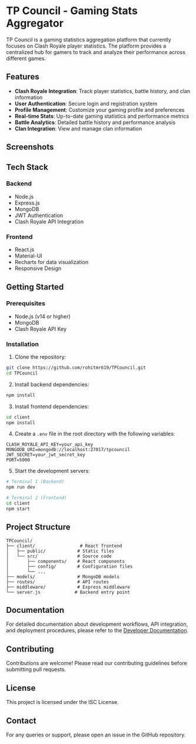 # TP Council - Gaming Stats Aggregator

TP Council is a gaming statistics aggregation platform that currently focuses on Clash Royale player statistics. The platform provides a centralized hub for gamers to track and analyze their performance across different games.

## Features

- **Clash Royale Integration**: Track player statistics, battle history, and clan information
- **User Authentication**: Secure login and registration system
- **Profile Management**: Customize your gaming profile and preferences
- **Real-time Stats**: Up-to-date gaming statistics and performance metrics
- **Battle Analytics**: Detailed battle history and performance analysis
- **Clan Integration**: View and manage clan information

## Screenshots



## Tech Stack

### Backend
- Node.js
- Express.js
- MongoDB
- JWT Authentication
- Clash Royale API Integration

### Frontend
- React.js
- Material-UI
- Recharts for data visualization
- Responsive Design

## Getting Started

### Prerequisites
- Node.js (v14 or higher)
- MongoDB
- Clash Royale API Key

### Installation

1. Clone the repository:
```bash
git clone https://github.com/rohitmr619/TPCouncil.git
cd TPCouncil
```

2. Install backend dependencies:
```bash
npm install
```

3. Install frontend dependencies:
```bash
cd client
npm install
```

4. Create a `.env` file in the root directory with the following variables:
```
CLASH_ROYALE_API_KEY=your_api_key
MONGODB_URI=mongodb://localhost:27017/tpcouncil
JWT_SECRET=your_jwt_secret_key
PORT=5000
```

5. Start the development servers:
```bash
# Terminal 1 (Backend)
npm run dev

# Terminal 2 (Frontend)
cd client
npm start
```

## Project Structure

```
TPCouncil/
├── client/                 # React frontend
│   ├── public/            # Static files
│   └── src/               # Source code
│       ├── components/    # React components
│       ├── config/        # Configuration files
│       └── ...
├── models/                # MongoDB models
├── routes/                # API routes
├── middleware/            # Express middleware
└── server.js             # Backend entry point
```

## Documentation

For detailed documentation about development workflows, API integration, and deployment procedures, please refer to the [Developer Documentation](documentation.md).

## Contributing

Contributions are welcome! Please read our contributing guidelines before submitting pull requests.

## License

This project is licensed under the ISC License.

## Contact

For any queries or support, please open an issue in the GitHub repository.